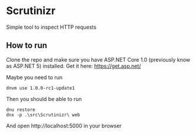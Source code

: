 # Scrutinizr
Simple tool to inspect HTTP requests

## How to run

Clone the repo and make sure you have ASP.NET Core 1.0 (previously know as ASP.NET 5) installed. Get it here: https://get.asp.net/

Maybe you need to run
```
dnvm use 1.0.0-rc1-update1
```
Then you should be able to run
```
dnu restore
dnx -p .\src\Scrutinizr\ web
```
And open http://localhost:5000 in your browser
